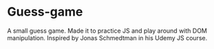 # Guess-game

A small guess game. Made it to practice JS and play around with DOM manipulation.
Inspired by Jonas Schmedtman in his Udemy JS course.
